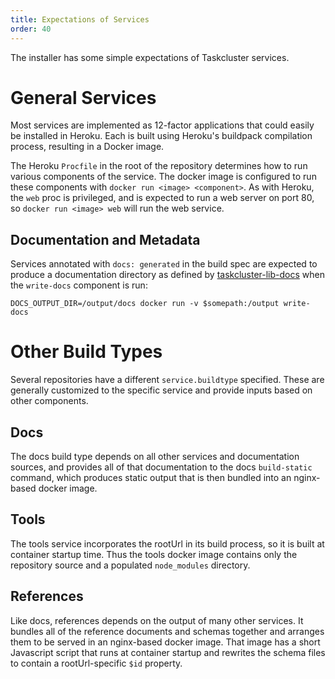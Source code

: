 ```yaml
---
title: Expectations of Services
order: 40
---
```


The installer has some simple expectations of Taskcluster services.

# General Services

Most services are implemented as 12-factor applications that could easily be installed in Heroku.
Each is built using Heroku's buildpack compilation process, resulting in a Docker image.

The Heroku `Procfile` in the root of the repository determines how to run various components of the service.
The docker image is configured to run these components with `docker run <image> <component>`.
As with Heroku, the `web` proc is privileged, and is expected to run a web server on port 80, so `docker run <image> web` will run the web service.

## Documentation and Metadata

Services annotated with `docs: generated` in the build spec are expected to produce a documentation directory as defined by [taskcluster-lib-docs](https://github.com/taskcluster/taskcluster-lib-docs) when the `write-docs` component is run:

```
DOCS_OUTPUT_DIR=/output/docs docker run -v $somepath:/output write-docs
```

# Other Build Types

Several repositories have a different `service.buildtype` specified.
These are generally customized to the specific service and provide inputs based on other components.

## Docs

The docs build type depends on all other services and documentation sources, and provides all of that documentation to the docs `build-static` command, which produces static output that is then bundled into an nginx-based docker image.

## Tools

The tools service incorporates the rootUrl in its build process, so it is built at container startup time.
Thus the tools docker image contains only the repository source and a populated `node_modules` directory.

## References

Like docs, references depends on the output of many other services.
It bundles all of the reference documents and schemas together and arranges them to be served in an nginx-based docker image.
That image has a short Javascript script that runs at container startup and rewrites the schema files to contain a rootUrl-specific `$id` property.
